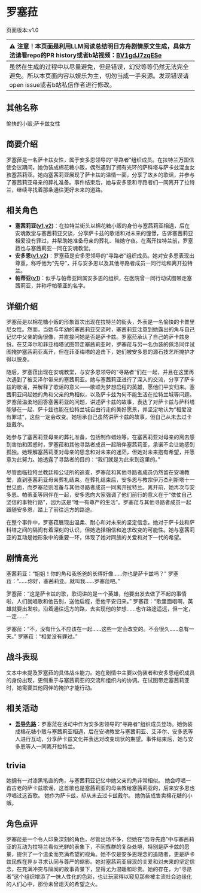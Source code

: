 # 罗塞菈
页面版本:v1.0
 

| :warning: 注意！本页面是利用LLM阅读总结明日方舟剧情原文生成，具体方法请看repo的PR history或者b站视频：[BV1gdJ7zqESe](https://www.bilibili.com/video/BV1gdJ7zqESe/)         |
|:----------------------------|
| 虽然在生成的过程中以尽量避免，但是错误，幻觉等等仍然无法完全避免。所以本页面内容以娱乐为主，切勿当成一手来源。发现错误请open issue或者b站私信作者进行修改。|



## 其他名称
愉快的小贩;萨卡兹女性
## 简要介绍
罗塞菈是一名萨卡兹女性，属于安多恩领导的“寻路者”组织成员。在拉特兰万国信使会议期间，她伪装成棉花糖小贩，偶然遇到了拥有光环的萨科塔与萨卡兹混血女孩塞茜莉亚。她向塞茜莉亚展现了萨卡兹的温情一面，分享了故乡的歌谣，并参与了塞茜莉亚母亲的葬礼准备。事件结束后，她与安多恩和寻路者们一同离开了拉特兰，继续寻找着那条通往更好未来的道路。
## 相关角色
-   **塞茜莉亚([v1](extended_char_sai_qian_li_ya.md),[v2](../char_v3/extended_char_sai_qian_li_ya.md))**：在拉特兰街头以棉花糖小贩的身份与塞茜莉亚相遇，后在安魂教堂与塞茜莉亚交谈，分享萨卡兹的歌谣和对未来的憧憬，告诉塞茜莉亚相爱没有罪过，并帮助她准备母亲的葬礼、陪她守夜。在离开拉特兰前，罗塞菈也与塞茜莉亚一同在安魂教堂。
-   **安多恩([v1](extended_char_an_duo_en.md),[v2](../char_v3/extended_char_an_duo_en.md))**：罗塞菈是安多恩领导的“寻路者”组织成员。她对安多恩表现出尊重，称呼他为“先导”，并与安多恩以及其他寻路者成员一同行动和离开拉特兰。
-   **帕蒂亚([v1](extended_char_pa_di_ya.md))**：似乎与帕蒂亚同属安多恩的组织，在医院曾一同行动试图带走塞茜莉亚，并称呼帕蒂亚的名字。
## 详细介绍
罗塞菈是以棉花糖小贩的形象首次出现在拉特兰的街头，外表是一名愉快的卡普里尼女性。然而，当她与年幼的塞茜莉亚交流时，塞茜莉亚注意到她露出的角与自己记忆中父亲的角很像，并直接问她是否是萨卡兹。罗塞菈承认了自己的萨卡兹身份。在艾泽尔和菲亚梅塔试图带走塞茜莉亚时，罗塞菈与另一名伪装的佩洛同伴试图掩护塞茜莉亚离开，但在菲亚梅塔的追击下，她们被安多恩的源石技艺所掩护才得以脱身。

随后，罗塞菈出现在安魂教堂，与安多恩领导的“寻路者”们在一起，并且在这里再次遇到了被艾泽尔带来的塞茜莉亚。她与塞茜莉亚进行了深入的交流，分享了萨卡兹的歌谣，并解释了歌谣的意义——歌颂为梦想启程的英雄，愿他们平安归来。塞茜莉亚问起她的角和父亲的角相似，以及萨卡兹为何不能生活在拉特兰城等问题。罗塞菈温柔地回答塞茜莉亚的问题，讲述萨卡兹的故事，表达了对萨卡兹与萨科塔能够在一起、萨卡兹也能在拉特兰城自由行走的美好愿景，并坚定地认为“相爱没有罪过”，这些一定会改变。她坦承自己虽然讲萨卡兹的故事，但自己从未去过卡兹戴尔。

她参与了塞茜莉亚母亲的葬礼准备，包括制作蜡烛等。在塞茜莉亚对母亲的离去感到害怕和困惑时，罗塞菈和其他寻路者成员一起陪伴塞茜莉亚，承诺不会让她感到孤独。她理解塞茜莉亚对母亲的思念和对未来的迷茫，但她对未来抱有希望，并愿意为此努力。她透露了寻路者的目的：“我们就是为此来到这里的。”

尽管面临拉特兰教廷和公证所的追查，罗塞菈和其他寻路者成员仍然留在安魂教堂，直到塞茜莉亚母亲葬礼结束。在葬礼结束后，安多恩与教宗伊万杰利斯塔十一世见面，而罗塞菈则准备与其他寻路者成员一同离开拉特兰。离开前，她再次与安多恩、帕蒂亚等同伴在一起，安多恩向大家强调了他们前行的意义在于“依仗自己坚信的事物行路”，因为这是“唯一有尊严的生活”。罗塞菈与其他寻路者成员一起跟随安多恩，踏上了前往远方的路途。

在整个事件中，罗塞菈展现出温柔、耐心和对未来的坚定信念。她对于萨卡兹和萨科塔之间的隔阂有着深刻的认识，但她选择相信和追求改变的可能性。她与塞茜莉亚的互动是她形象中的重要一环，体现了她对同族的关爱和对下一代的希望。
## 剧情高光
塞茜莉亚：“姐姐！你的角和我爸爸的长得好像......你也是萨卡兹吗？”
罗塞菈：“......你好，塞茜莉亚。就叫我......罗塞菈吧。”

罗塞菈：“这是萨卡兹的歌，歌词讲的是一个英雄，他要出发去做了不起的事情啦，人们就唱歌和他告别，送他启程，愿他平安归来。”
罗塞菈：“歌里面唱啊，英雄就要出发啦，沿着通往远方的路，去实现他的梦想......也许路途遥远，但一定，一定......”

罗塞菈：“不，没有什么不应该在一起......这些一定会改变的。不会很久......总有一天。”
罗塞菈：“相爱没有罪过。”
## 战斗表现
文本中未提及罗塞菈的具体战斗能力。她在剧情中主要以伪装者和安多恩组织成员的身份出现，更侧重于与塞茜莉亚的交流和组织内的协调。在试图带走塞茜莉亚时，她需要其他同伴的掩护才能行动。
## 相关活动
-   **[吾导先路](../stories/act16side.md)**：罗塞菈在活动中作为安多恩领导的“寻路者”组织成员登场。她伪装成棉花糖小贩与塞茜莉亚相遇，后在安魂教堂与塞茜莉亚、艾泽尔、安多恩等人进行互动，分享萨卡兹文化并表达对改变现状的期望。事件结束后，她与安多恩等人一同离开拉特兰。
## trivia
她拥有一对漆黑笔直的角，与塞茜莉亚记忆中她父亲的角非常相似。
她会哼唱一首古老的萨卡兹歌谣，这首歌也是塞茜莉亚的母亲教给塞茜莉亚的，后来安多恩也哼唱过这首歌。
她作为萨卡兹，却从未去过卡兹戴尔。
她伪装成售卖棉花糖的小贩。
## 角色点评
罗塞菈是一个令人印象深刻的角色，尽管出场不多，但她在“吾导先路”中与塞茜莉亚的互动为拉特兰看似光鲜的表象下，不同族群的复杂处境，特别是萨卡兹的愿景，提供了一个温柔而充满希望的视角。她不仅是安多恩理念的追随者，更是萨卡兹民族在异乡寻求认同与尊严的缩影。她对塞茜莉亚展现的关爱和对未来的坚定信念，在充满冲突与隔阂的故事背景下，显得尤为温暖和珍贵。她的存在，为“寻路者”这个组织增添了一抹人性化的色彩，也让玩家得以窥见那些被主流社会边缘化的人们心中，那份未曾熄灭的希望之火。
